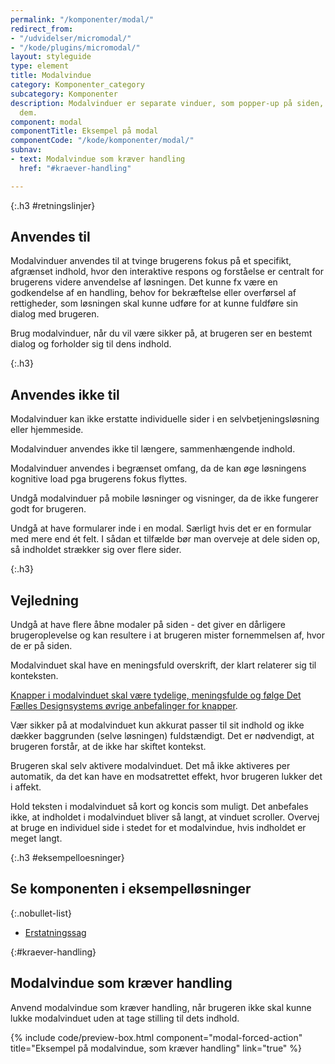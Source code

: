 ```yaml
---
permalink: "/komponenter/modal/"
redirect_from:
- "/udvidelser/micromodal/"
- "/kode/plugins/micromodal/"
layout: styleguide
type: element
title: Modalvindue
category: Komponenter_category
subcategory: Komponenter
description: Modalvinduer er separate vinduer, som popper-up på siden, når du aktiverer
  dem.
component: modal
componentTitle: Eksempel på modal
componentCode: "/kode/komponenter/modal/"
subnav:
- text: Modalvindue som kræver handling
  href: "#kraever-handling"

---
```

{:.h3 #retningslinjer}
## Anvendes til

Modalvinduer anvendes til at tvinge brugerens fokus på et specifikt, afgrænset indhold, hvor den interaktive respons og forståelse er centralt for brugerens videre anvendelse af løsningen. Det kunne fx være en godkendelse af en handling, behov for bekræftelse eller overførsel af rettigheder, som løsningen skal kunne udføre for at kunne fuldføre sin dialog med brugeren.

Brug modalvinduer, når du vil være sikker på, at brugeren ser en bestemt dialog og forholder sig til dens indhold.

{:.h3}
## Anvendes ikke til

Modalvinduer kan ikke erstatte individuelle sider i en selvbetjeningsløsning eller hjemmeside.

Modalvinduer anvendes ikke til længere, sammenhængende indhold.

Modalvinduer anvendes i begrænset omfang, da de kan øge løsningens kognitive load pga brugerens fokus flyttes.

Undgå modalvinduer på mobile løsninger og visninger, da de ikke fungerer godt for brugeren.

Undgå at have formularer inde i en modal. Særligt hvis det er en formular med mere end ét felt. I sådan et tilfælde bør man overveje at dele siden op, så indholdet strækker sig over flere sider.

{:.h3}
## Vejledning

Undgå at have flere åbne modaler på siden - det giver en dårligere brugeroplevelse og kan resultere i at brugeren mister fornemmelsen af, hvor de er på siden.

Modalvinduet skal have en meningsfuld overskrift, der klart relaterer sig til konteksten.

<a href="/komponenter/knapper/">Knapper i modalvinduet skal være tydelige, meningsfulde og følge Det Fælles Designsystems øvrige <a href="/komponenter/knapper/#retningslinjer">anbefalinger for knapper</a>.

Vær sikker på at modalvinduet kun akkurat passer til sit indhold og ikke dækker baggrunden (selve løsningen) fuldstændigt. Det er nødvendigt, at brugeren forstår, at de ikke har skiftet kontekst.

Brugeren skal selv aktivere modalvinduet. Det må ikke aktiveres per automatik, da det kan have en modsatrettet effekt, hvor brugeren lukker det i affekt.

Hold teksten i modalvinduet så kort og koncis som muligt. Det anbefales ikke, at indholdet i modalvinduet bliver så langt, at vinduet scroller. Overvej at bruge en individuel side i stedet for et modalvindue, hvis indholdet er meget langt.

{:.h3 #eksempelloesninger}
## Se komponenten i eksempelløsninger

{:.nobullet-list}

* <a href="/pages/eksempler/AES-erstatningssag/aes-5/?r={{page.permalink}}%23eksempelloesninger" title="Eksempelløsning Erstatningssag åbnes i nyt vindue">Erstatningssag</a>

{:#kraever-handling}
## Modalvindue som kræver handling

Anvend modalvindue som kræver handling, når brugeren ikke skal kunne lukke modalvinduet uden at tage stilling til dets indhold. 

{% include code/preview-box.html component="modal-forced-action" title="Eksempel på modalvindue, som kræver handling" link="true" %}